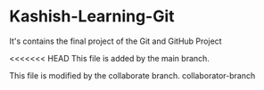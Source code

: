# Kashish-Learning-Git
It's contains the final project of the Git and GitHub Project 

<<<<<<< HEAD
This file is added by the main branch.

This file is modified by the collaborate branch.
collaborator-branch
